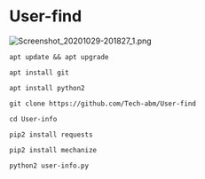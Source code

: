 # User-find
![Screenshot_20201029-201827_1.png](https://user-images.githubusercontent.com/52023076/97595780-d97ea580-1a25-11eb-9fe8-11b8d7380144.png)

```
apt update && apt upgrade 

apt install git 

apt install python2 

git clone https://github.com/Tech-abm/User-find

cd User-info

pip2 install requests 

pip2 install mechanize 

python2 user-info.py
```

